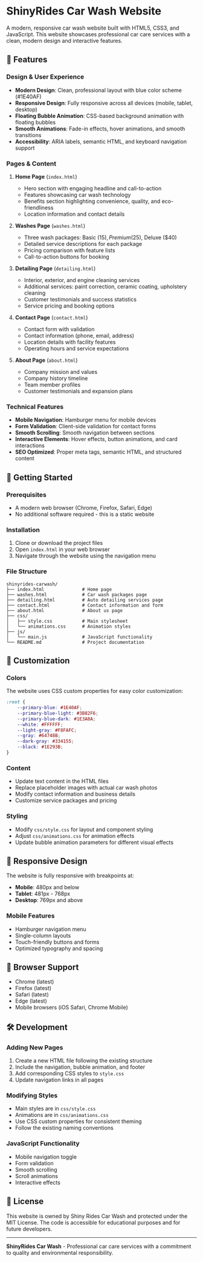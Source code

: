# ShinyRides Car Wash Website

A modern, responsive car wash website built with HTML5, CSS3, and JavaScript. This website showcases professional car care services with a clean, modern design and interactive features.

## 🌟 Features

### Design & User Experience
- **Modern Design**: Clean, professional layout with blue color scheme (#1E40AF)
- **Responsive Design**: Fully responsive across all devices (mobile, tablet, desktop)
- **Floating Bubble Animation**: CSS-based background animation with floating bubbles
- **Smooth Animations**: Fade-in effects, hover animations, and smooth transitions
- **Accessibility**: ARIA labels, semantic HTML, and keyboard navigation support

### Pages & Content
1. **Home Page** (`index.html`)
   - Hero section with engaging headline and call-to-action
   - Features showcasing car wash technology
   - Benefits section highlighting convenience, quality, and eco-friendliness
   - Location information and contact details

2. **Washes Page** (`washes.html`)
   - Three wash packages: Basic ($15), Premium ($25), Deluxe ($40)
   - Detailed service descriptions for each package
   - Pricing comparison with feature lists
   - Call-to-action buttons for booking

3. **Detailing Page** (`detailing.html`)
   - Interior, exterior, and engine cleaning services
   - Additional services: paint correction, ceramic coating, upholstery cleaning
   - Customer testimonials and success statistics
   - Service pricing and booking options

4. **Contact Page** (`contact.html`)
   - Contact form with validation
   - Contact information (phone, email, address)
   - Location details with facility features
   - Operating hours and service expectations

5. **About Page** (`about.html`)
   - Company mission and values
   - Company history timeline
   - Team member profiles
   - Customer testimonials and expansion plans

### Technical Features
- **Mobile Navigation**: Hamburger menu for mobile devices
- **Form Validation**: Client-side validation for contact forms
- **Smooth Scrolling**: Smooth navigation between sections
- **Interactive Elements**: Hover effects, button animations, and card interactions
- **SEO Optimized**: Proper meta tags, semantic HTML, and structured content

## 🚀 Getting Started

### Prerequisites
- A modern web browser (Chrome, Firefox, Safari, Edge)
- No additional software required - this is a static website

### Installation
1. Clone or download the project files
2. Open `index.html` in your web browser
3. Navigate through the website using the navigation menu

### File Structure
```
shinyrides-carwash/
├── index.html              # Home page
├── washes.html             # Car wash packages page
├── detailing.html          # Auto detailing services page
├── contact.html            # Contact information and form
├── about.html              # About us page
├── css/
│   ├── style.css           # Main stylesheet
│   └── animations.css      # Animation styles
├── js/
│   └── main.js             # JavaScript functionality
└── README.md               # Project documentation
```

## 🎨 Customization

### Colors
The website uses CSS custom properties for easy color customization:
```css
:root {
    --primary-blue: #1E40AF;
    --primary-blue-light: #3B82F6;
    --primary-blue-dark: #1E3A8A;
    --white: #FFFFFF;
    --light-gray: #F8FAFC;
    --gray: #64748B;
    --dark-gray: #334155;
    --black: #1E293B;
}
```

### Content
- Update text content in the HTML files
- Replace placeholder images with actual car wash photos
- Modify contact information and business details
- Customize service packages and pricing

### Styling
- Modify `css/style.css` for layout and component styling
- Adjust `css/animations.css` for animation effects
- Update bubble animation parameters for different visual effects

## 📱 Responsive Design

The website is fully responsive with breakpoints at:
- **Mobile**: 480px and below
- **Tablet**: 481px - 768px
- **Desktop**: 769px and above

### Mobile Features
- Hamburger navigation menu
- Single-column layouts
- Touch-friendly buttons and forms
- Optimized typography and spacing

## 🔧 Browser Support

- Chrome (latest)
- Firefox (latest)
- Safari (latest)
- Edge (latest)
- Mobile browsers (iOS Safari, Chrome Mobile)

## 🛠️ Development

### Adding New Pages
1. Create a new HTML file following the existing structure
2. Include the navigation, bubble animation, and footer
3. Add corresponding CSS styles to `style.css`
4. Update navigation links in all pages

### Modifying Styles
- Main styles are in `css/style.css`
- Animations are in `css/animations.css`
- Use CSS custom properties for consistent theming
- Follow the existing naming conventions

### JavaScript Functionality
- Mobile navigation toggle
- Form validation
- Smooth scrolling
- Scroll animations
- Interactive effects

## 📄 License

This website is owned by Shiny Rides Car Wash and protected under the MIT License. The code is accessible for educational purposes and for future developers.

---

**ShinyRides Car Wash** - Professional car care services with a commitment to quality and environmental responsibility. 